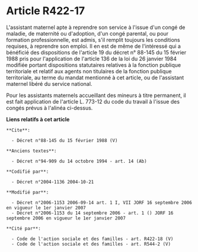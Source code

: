 # Article R422-17

L'assistant maternel apte à reprendre son service à l'issue d'un congé de maladie, de maternité ou d'adoption, d'un congé
parental, ou pour formation professionnelle, est admis, s'il remplit toujours les conditions requises, à reprendre son
emploi. Il en est de même de l'intéressé qui a bénéficié des dispositions de l'article 19 du décret n° 88-145 du 15 février
1988 pris pour l'application de l'article 136 de la loi du 26 janvier 1984 modifiée portant dispositions statutaires
relatives à la fonction publique territoriale et relatif aux agents non titulaires de la fonction publique territoriale, au
terme du mandat mentionné à cet article, ou de l'assistant maternel libéré du service national. 

Pour les assistants maternels accueillant des mineurs à titre permanent, il est fait application de l'article L. 773-12 du
code du travail à l'issue des congés prévus à l'alinéa ci-dessus.

**Liens relatifs à cet article**

	**Cite**:

	  - Décret n°88-145 du 15 février 1988 (V)

	**Anciens textes**:

	  - Décret n°94-909 du 14 octobre 1994 - art. 14 (Ab)

	**Codifié par**:

	  - Décret n°2004-1136 2004-10-21

	**Modifié par**:

	  - Décret n°2006-1153 2006-09-14 art. 1 I, VII JORF 16 septembre 2006 en vigueur le 1er janvier 2007
	  - Décret n°2006-1153 du 14 septembre 2006 - art. 1 () JORF 16 septembre 2006 en vigueur le 1er janvier 2007

	**Cité par**:

	  - Code de l'action sociale et des familles - art. R422-18 (V)
	  - Code de l'action sociale et des familles - art. R544-2 (V)
